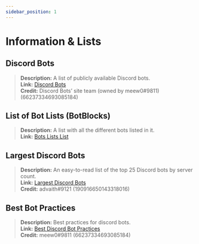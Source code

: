 ```yaml
---
sidebar_position: 1
---
```


# Information & Lists

## **Discord Bots**
> __Description:__ A list of publicly available Discord bots.   <br/>
__Link:__ [Discord Bots](https://discord.bots.gg/)   <br/>
__Credit:__ Discord Bots’ site team (owned by meew0#9811)(66237334693085184)

## **List of Bot Lists** (BotBlocks)
> __Description:__ A list with all the different bots listed in it.   <br/>
__Link:__ [Bots Lists List](https://botblock.org/lists) 

## **Largest Discord Bots**
> __Description:__ An easy-to-read list of the top 25 Discord bots by server count.   <br/>
__Link:__ [Largest Discord Bots](https://gist.github.com/advaith1/451dcbca2d7c3503d4f48d63eb918cb0)   <br/>
__Credit:__ advaith#9121 (190916650143318016)

## **Best Bot Practices**
> __Description:__ Best practices for discord bots.   <br/>
__Link:__ [Best Discord Bot Practices](https://github.com/meew0/discord-bot-best-practices)   <br/>
__Credit:__ meew0#9811 (66237334693085184)